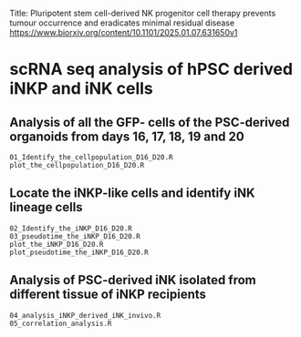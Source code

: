 Title: Pluripotent stem cell-derived NK progenitor cell therapy prevents tumour occurrence and eradicates minimal residual disease
https://www.biorxiv.org/content/10.1101/2025.01.07.631650v1

# scRNA seq analysis of hPSC derived iNKP and iNK cells

## Analysis of all the GFP- cells of the PSC-derived organoids from days 16, 17, 18, 19 and 20
    01_Identify_the_cellpopulation_D16_D20.R
    plot_the_cellpopulation_D16_D20.R

## Locate the iNKP-like cells and identify iNK lineage cells 
    02_Identify_the_iNKP_D16_D20.R
    03_pseudotime_the_iNKP_D16_D20.R
    plot_the_iNKP_D16_D20.R
    plot_pseudotime_the_iNKP_D16_D20.R

## Analysis of PSC-derived iNK isolated from different tissue of iNKP recipients
    04_analysis_iNKP_derived_iNK_invivo.R
    05_correlation_analysis.R
